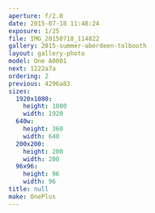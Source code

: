 ```yaml
---
aperture: f/2.0
date: 2015-07-18 11:48:24
exposure: 1/25
file: IMG_20150718_114822
gallery: 2015-summer-aberdeen-tolbooth
layout: gallery-photo
model: One A0001
next: 1222a7a
ordering: 2
previous: 4296a83
sizes:
  1920x1080:
    height: 1080
    width: 1920
  640w:
    height: 360
    width: 640
  200x200:
    height: 200
    width: 200
  96x96:
    height: 96
    width: 96
title: null
make: OnePlus
---
```

